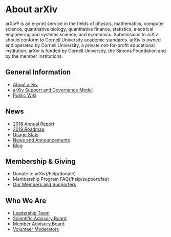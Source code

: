 # About arXiv

arXiv® is an e-print service in the fields of physics, mathematics, computer science, quantitative biology, quantitative finance, statistics, electrical engineering and systems science, and economics. Submissions to arXiv should conform to Cornell University academic standards. arXiv is owned and operated by Cornell University, a private not-for-profit educational institution. arXiv is funded by Cornell University, the Simons Foundation and by the member institutions.

## General Information

- [About arXiv](/help/general)
- [arXiv Support and Governance Model](/help/support)
- [Public Wiki](https://confluence.cornell.edu/x/m4NRF)


## News

- [2018 Annual Report](https://confluence.cornell.edu/x/rIzLFQ)
- [2019 Roadmap](https://confluence.cornell.edu/x/WJfLFQ)
- [Usage Stats](/help/stats)
- [News and Announcements](/new)
- [Blog](https://blogs.cornell.edu/arxiv)


## Membership & Giving

- Donate to arXiv(/help/donate)
- Membership Program FAQ(/help/support/faq)
- [Our Members and Supporters](https://confluence.cornell.edu/x/ALlRF)


## Who We Are

- [Leadership Team](people/leadership_team)
- [Scientific Advisory Board](/help/scientific_ad_board)
- [Member Advisory Board](https://confluence.cornell.edu/display/arxivpub/Member+Advisory+Board)
- [Volunteer Moderators](/moderators)

